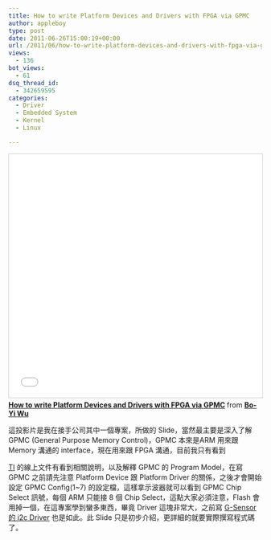 ```yaml
---
title: How to write Platform Devices and Drivers with FPGA via GPMC
author: appleboy
type: post
date: 2011-06-26T15:00:19+00:00
url: /2011/06/how-to-write-platform-devices-and-drivers-with-fpga-via-gpmc/
views:
  - 136
bot_views:
  - 61
dsq_thread_id:
  - 342659595
categories:
  - Driver
  - Embedded System
  - Kernel
  - Linux

---
```

 
<iframe src="//www.slideshare.net/slideshow/embed_code/key/is2GiucZdkWtbu" width="595" height="485" frameborder="0" marginwidth="0" marginheight="0" scrolling="no" style="border:1px solid #CCC; border-width:1px; margin-bottom:5px; max-width: 100%;" allowfullscreen> </iframe> <div style="margin-bottom:5px"> <strong> <a href="//www.slideshare.net/appleboy/how-to-write-platform-devices-and-drivers" title="How to write Platform Devices and Drivers with FPGA via GPMC" target="_blank">How to write Platform Devices and Drivers with FPGA via GPMC</a> </strong> from <strong><a href="https://www.slideshare.net/appleboy" target="_blank">Bo-Yi Wu</a></strong> </div>

這投影片是我在接手公司其中一個專案，所做的 Slide，當然最主要是深入了解 GPMC (General Purpose Memory Control)，GPMC 本來是ARM 用來跟 Memory 溝通的 interface，現在用來跟 FPGA 溝通，目前我只有看到 

[TI][1] 的線上文件有看到相關說明，以及解釋 GPMC 的 Program Model，在寫 GPMC 之前請先注意 Platform Device 跟 Platform Driver 的關係，之後才會開始設定 GPMC Config(1~7) 的設定檔，這樣拿示波器就可以看到 GPMC Chip Select 訊號，每個 ARM 只能接 8 個 Chip Select，這點大家必須注意，Flash 會用掉一個，在這專案學到蠻多東西，畢竟 Driver 這塊非常大，之前寫 [G-Sensor 的 i2c Driver][2] 也是如此。此 Slide 只是初步介紹，更詳細的就要實際撰寫程式碼了。

 [1]: http://www.ti.com/
 [2]: http://www.slideshare.net/appleboy/introduction-to-gsensor-i2c-driver
